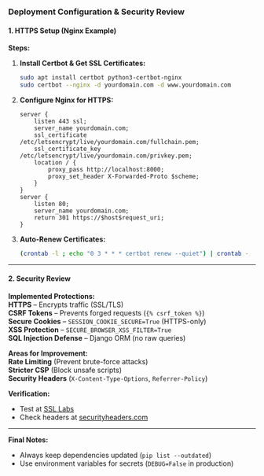 ### **Deployment Configuration & Security Review**  

#### **1. HTTPS Setup (Nginx Example)**  
**Steps:**  
1. **Install Certbot & Get SSL Certificates:**  
   ```bash
   sudo apt install certbot python3-certbot-nginx  
   sudo certbot --nginx -d yourdomain.com -d www.yourdomain.com  
   ```  

2. **Configure Nginx for HTTPS:**  
   ```nginx
   server {
       listen 443 ssl;
       server_name yourdomain.com;
       ssl_certificate /etc/letsencrypt/live/yourdomain.com/fullchain.pem;
       ssl_certificate_key /etc/letsencrypt/live/yourdomain.com/privkey.pem;
       location / {
           proxy_pass http://localhost:8000;
           proxy_set_header X-Forwarded-Proto $scheme;
       }
   }
   server {
       listen 80;
       server_name yourdomain.com;
       return 301 https://$host$request_uri;
   }
   ```  

3. **Auto-Renew Certificates:**  
   ```bash
   (crontab -l ; echo "0 3 * * * certbot renew --quiet") | crontab -
   ```  

---

#### **2. Security Review**  
**Implemented Protections:**  
    **HTTPS** – Encrypts traffic (SSL/TLS)  
    **CSRF Tokens** – Prevents forged requests (`{% csrf_token %}`)  
    **Secure Cookies** – `SESSION_COOKIE_SECURE=True` (HTTPS-only)  
    **XSS Protection** – `SECURE_BROWSER_XSS_FILTER=True`  
    **SQL Injection Defense** – Django ORM (no raw queries)  

**Areas for Improvement:**  
     **Rate Limiting** (Prevent brute-force attacks)  
     **Stricter CSP** (Block unsafe scripts)  
     **Security Headers** (`X-Content-Type-Options`, `Referrer-Policy`)  

**Verification:**  
- Test at [SSL Labs](https://www.ssllabs.com/ssltest/)  
- Check headers at [securityheaders.com](https://securityheaders.com/)  

---

**Final Notes:**  
- Always keep dependencies updated (`pip list --outdated`)  
- Use environment variables for secrets (`DEBUG=False` in production)  
